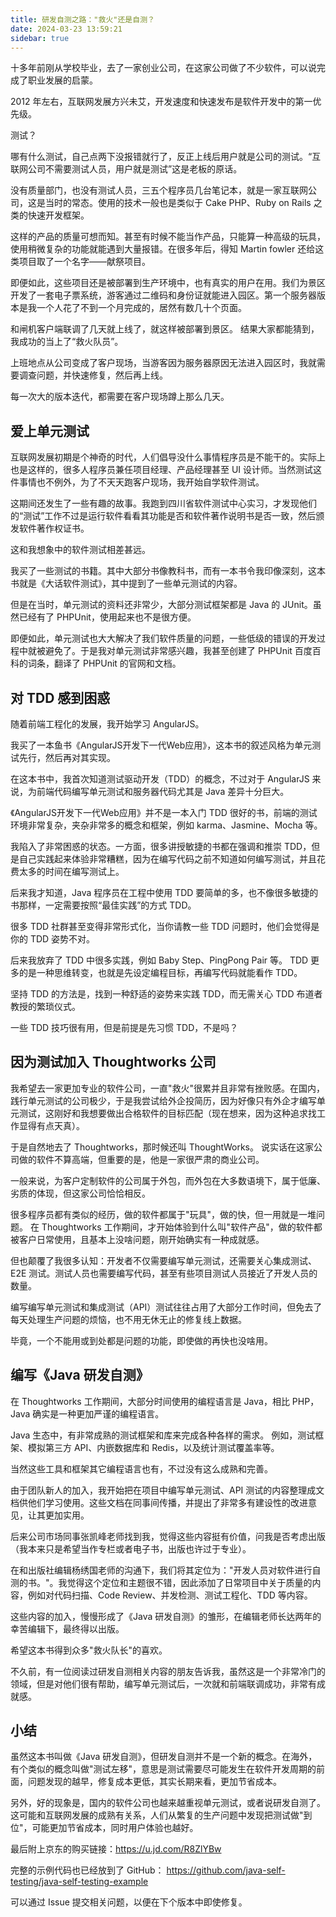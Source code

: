 ```yaml
---
title: 研发自测之路："救火"还是自测？
date: 2024-03-23 13:59:21
sidebar: true
---
```


十多年前刚从学校毕业，去了一家创业公司，在这家公司做了不少软件，可以说完成了职业发展的启蒙。

2012 年左右，互联网发展方兴未艾，开发速度和快速发布是软件开发中的第一优先级。

测试？

哪有什么测试，自己点两下没报错就行了，反正上线后用户就是公司的测试。“互联网公司不需要测试人员，用户就是测试”这是老板的原话。

没有质量部门，也没有测试人员，三五个程序员几台笔记本，就是一家互联网公司，这是当时的常态。使用的技术一般也是类似于 Cake PHP、Ruby on Rails 之类的快速开发框架。

这样的产品的质量可想而知。甚至有时候不能当作产品，只能算一种高级的玩具，使用稍微复杂的功能就能遇到大量报错。在很多年后，得知 Martin fowler 还给这类项目取了一个名字——献祭项目。

即便如此，这些项目还是被部署到生产环境中，也有真实的用户在用。我们为景区开发了一套电子票系统，游客通过二维码和身份证就能进入园区。第一个服务器版本是我一个人花了不到一个月完成的，居然有数几十个页面。

和闸机客户端联调了几天就上线了，就这样被部署到景区。 结果大家都能猜到，我成功的当上了“救火队员”。

上班地点从公司变成了客户现场，当游客因为服务器原因无法进入园区时，我就需要调查问题，并快速修复，然后再上线。

每一次大的版本迭代，都需要在客户现场蹲上那么几天。

## 爱上单元测试

互联网发展初期是个神奇的时代，人们倡导没什么事情程序员是不能干的。实际上也是这样的，很多人程序员兼任项目经理、产品经理甚至 UI 设计师。当然测试这件事情也不例外，为了不天天跑客户现场，我开始自学软件测试。

这期间还发生了一些有趣的故事。我跑到四川省软件测试中心实习，才发现他们的“测试”工作不过是运行软件看看其功能是否和软件著作说明书是否一致，然后颁发软件著作权证书。

这和我想象中的软件测试相差甚远。

我买了一些测试的书籍。其中大部分书像教科书，而有一本书令我印像深刻，这本书就是《大话软件测试》，其中提到了一些单元测试的内容。

但是在当时，单元测试的资料还非常少，大部分测试框架都是 Java 的 JUnit。虽然已经有了 PHPUnit，使用起来也不是很方便。

即便如此，单元测试也大大解决了我们软件质量的问题，一些低级的错误的开发过程中就被避免了。于是我对单元测试非常感兴趣，我甚至创建了 PHPUnit 百度百科的词条，翻译了 PHPUnit 的官网和文档。

## 对 TDD 感到困惑

随着前端工程化的发展，我开始学习 AngularJS。

我买了一本鱼书《AngularJS开发下一代Web应用》，这本书的叙述风格为单元测试先行，然后再对其实现。

在这本书中，我首次知道测试驱动开发（TDD）的概念，不过对于 AngularJS 来说，为前端代码编写单元测试和服务器代码尤其是 Java 差异十分巨大。

《AngularJS开发下一代Web应用》并不是一本入门 TDD 很好的书，前端的测试环境非常复杂，夹杂非常多的概念和框架，例如 karma、Jasmine、Mocha 等。

我陷入了非常困惑的状态。一方面，很多讲授敏捷的书都在强调和推崇 TDD，但是自己实践起来体验非常糟糕，因为在编写代码之前不知道如何编写测试，并且花费太多的时间在编写测试上。

后来我才知道，Java 程序员在工程中使用 TDD 要简单的多，也不像很多敏捷的书那样，一定需要按照“最佳实践”的方式 TDD。

很多 TDD 社群甚至变得非常形式化，当你请教一些 TDD 问题时，他们会觉得是你的 TDD 姿势不对。

后来我放弃了 TDD 中很多实践，例如 Baby Step、PingPong Pair 等。 TDD 更多的是一种思维转变，也就是先设定编程目标，再编写代码就能看作 TDD。

坚持 TDD 的方法是，找到一种舒适的姿势来实践 TDD，而无需关心 TDD 布道者教授的繁琐仪式。

一些 TDD 技巧很有用，但是前提是先习惯 TDD，不是吗？

## 因为测试加入 Thoughtworks 公司

我希望去一家更加专业的软件公司，一直"救火"很累并且非常有挫败感。在国内，践行单元测试的公司极少，于是我尝试给外企投简历，因为好像只有外企才编写单元测试，这刚好和我想要做出合格软件的目标匹配（现在想来，因为这种追求找工作显得有点天真）。

于是自然地去了 Thoughtworks，那时候还叫 ThoughtWorks。 说实话在这家公司做的软件不算高端，但重要的是，他是一家很严肃的商业公司。

一般来说，为客户定制软件的公司属于外包，而外包在大多数语境下，属于低廉、劣质的体现，但这家公司恰恰相反。

很多程序员都有类似的经历，做的软件都属于"玩具"，做的快，但一用就是一堆问题。 在 Thoughtworks 工作期间，才开始体验到什么叫"软件产品"，做的软件都被客户日常使用，且基本上没啥问题，刚开始确实有一种成就感。

但也颠覆了我很多认知：开发者不仅需要编写单元测试，还需要关心集成测试、E2E 测试。测试人员也需要编写代码，甚至有些项目测试人员接近了开发人员的数量。

编写编写单元测试和集成测试（API）测试往往占用了大部分工作时间，但免去了每天处理生产问题的烦恼，也不用无休无止的修复线上数据。

毕竟，一个不能用或到处都是问题的功能，即使做的再快也没啥用。

## 编写《Java 研发自测》

在 Thoughtworks 工作期间，大部分时间使用的编程语言是 Java，相比 PHP，Java 确实是一种更加严谨的编程语言。

Java 生态中，有非常成熟的测试框架和库来完成各种各样的需求。 例如，测试框架、模拟第三方 API、内嵌数据库和 Redis，以及统计测试覆盖率等。

当然这些工具和框架其它编程语言也有，不过没有这么成熟和完善。

由于团队新人的加入，我开始把在项目中编写单元测试、API 测试的内容整理成文档供他们学习使用。这些文档在同事间传播，并提出了非常多有建设性的改进意见，让其更加实用。

后来公司市场同事张凯峰老师找到我，觉得这些内容挺有价值，问我是否考虑出版（我本来只是希望当作专栏或者电子书，出版也许过于专业）。

在和出版社编辑杨绣国老师的沟通下，我们将其定位为："开发人员对软件进行自测的书。"。我觉得这个定位和主题很不错，因此添加了日常项目中关于质量的内容，例如对代码扫描、Code Review、并发检测、测试工程化、TDD 等内容。

这些内容的加入，慢慢形成了《Java 研发自测》的雏形，在编辑老师长达两年的幸苦编辑下，最终得以出版。

希望这本书得到众多"救火队长"的喜欢。

不久前，有一位阅读过研发自测相关内容的朋友告诉我，虽然这是一个非常冷门的领域，但是对他们很有帮助，编写单元测试后，一次就和前端联调成功，非常有成就感。

## 小结

虽然这本书叫做《Java 研发自测》，但研发自测并不是一个新的概念。在海外，有个类似的概念叫做"测试左移"，意思是测试需要尽可能发生在软件开发周期的前面，问题发现的越早，修复成本更低，其实长期来看，更加节省成本。

另外，好的现象是，国内的软件公司也越来越重视单元测试，或者说研发自测了。这可能和互联网发展的成熟有关系，人们从繁复的生产问题中发现把测试做"到位"，可能更加节省成本，同时用户体验也越好。

最后附上京东的购买链接：https://u.jd.com/R8ZlYBw 

完整的示例代码也已经放到了 GitHub： https://github.com/java-self-testing/java-self-testing-example 

可以通过 Issue 提交相关问题，以便在下个版本中即使修复。

